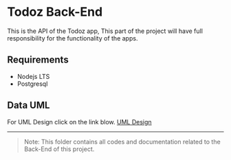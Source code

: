 # Todoz Back-End

This is the API of the Todoz app, This part of the project will have full responsibility for the functionality of the apps.

## Requirements

- Nodejs LTS
- Postgresql

## Data UML

For UML Design click on the link blow.
[UML Design](./uml/README.md)

---

> Note: This folder contains all codes and documentation related to the Back-End of this project.

